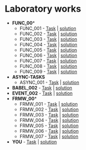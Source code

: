# Laboratory works
+ **FUNC_00***
  + FUNC_001 - [Task](https://kodaktor.ru/func_001) | [solution](https://github.com/ripo4ek/UniversityTasks/blob/master/func_tasks/func_001.js)
  + FUNC_002 - [Task](https://kodaktor.ru/func_002) | [solution](https://github.com/ripo4ek/UniversityTasks/blob/master/func_tasks/func_002.js)
  + FUNC_003 - [Task](https://kodaktor.ru/func_003) | [solution](https://github.com/ripo4ek/UniversityTasks/blob/master/func_tasks/func_003.js)
  + FUNC_004 - [Task](https://kodaktor.ru/func_004) | [solution](https://github.com/ripo4ek/UniversityTasks/blob/master/func_tasks/func_004.js)
  + FUNC_005 - [Task](https://kodaktor.ru/func_005) | [solution](https://github.com/ripo4ek/UniversityTasks/blob/master/func_tasks/func_005.js)
  + FUNC_006 - [Task](https://kodaktor.ru/func_006) | [solution](https://github.com/ripo4ek/UniversityTasks/tree/master/func_tasks/func_006)
  + FUNC_007 - [Task](https://kodaktor.ru/func_007) | [solution](https://github.com/ripo4ek/UniversityTasks/blob/master/func_tasks/func_007.js)
  + FUNC_008 - [Task](https://kodaktor.ru/func_008) | [solution](https://github.com/ripo4ek/UniversityTasks/blob/master/func_tasks/func_008.js)
  + FUNC_009 - [Task](https://kodaktor.ru/func_009) | [solution](https://github.com/ripo4ek/UniversityTasks/blob/master/func_tasks/func_009.js)
+ **ASYNC-TASKS** 
  + ASYNC_001 - [Task](https://kodaktor.ru/async_tasks) | [solution](https://github.com/ripo4ek/UniversityTasks/blob/master/async_task.js)
+ **BABEL_002** - [Task](https://kodaktor.ru/lab02-03-2018-2.pdf) | [solution](https://github.com/ripo4ek/UniversityTasks/tree/master/babel_002)
+ **EVENT_002** - [Task](https://kodaktor.ru/evnt_002) | [solution](https://github.com/ripo4ek/UniversityTasks/blob/master/evnt_002.html)
+ **FRMW_00***  
  + FRMW_001 - [Task](https://kodaktor.ru/frmw_001) | [solution](https://github.com/ripo4ek/UniversityTasks/tree/master/frmw_tasks/frmw-001)
  + FRMW_002 - [Task](https://kodaktor.ru/frmw_002) | [solution](https://github.com/ripo4ek/UniversityTasks/tree/master/frmw_tasks/frmw-002)
  + FRMW_003 - [Task](https://kodaktor.ru/frmw_003) | [solution](https://github.com/ripo4ek/UniversityTasks/tree/master/frmw_tasks/frmw-003)
  + FRMW_004 - [Task](https://kodaktor.ru/frmw_004) | [solution](https://github.com/ripo4ek/UniversityTasks/tree/master/frmw_tasks/frmw-004)
  + FRMW_005 - [Task](https://kodaktor.ru/frmw_005) | [solution](https://github.com/ripo4ek/UniversityTasks/tree/master/frmw_tasks/frmw-005)
  + FRMW_006 - [Task](https://kodaktor.ru/frmw_006) | [solution](https://github.com/ripo4ek/UniversityTasks/tree/master/frmw_tasks/frmw-006)
  + FRMW_007 - [Task](https://kodaktor.ru/frmw_007) | [solution](https://github.com/ripo4ek/UniversityTasks/tree/master/frmw_tasks/frmw-007)
+ **YOU** - [Task](https://kodaktor.ru/you) | [solution](http://example.com)
